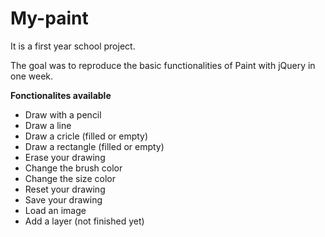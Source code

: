 # My-paint
It is a first year school project. 

The goal was to reproduce the basic functionalities of Paint with jQuery in one week.


**Fonctionalites available**
- Draw with a pencil
- Draw a line
- Draw a cricle (filled or empty)
- Draw a rectangle (filled or empty)
- Erase your drawing
- Change the brush color
- Change the size color
- Reset your drawing
- Save your drawing
- Load an image
- Add a layer (not finished yet)
